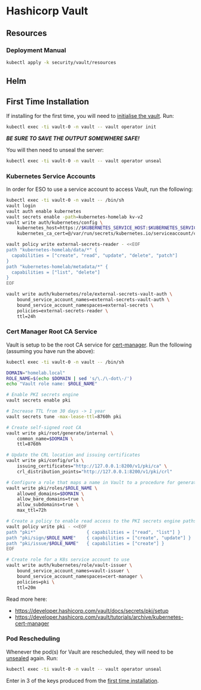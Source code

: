 # Hashicorp Vault


## Resources

### Deployment Manual

```bash
kubectl apply -k security/vault/resources
```

## Helm



## First Time Installation

If installing for the first time, you will need to [initialise the vault](https://developer.hashicorp.com/vault/docs/commands/operator/init). Run:

```bash
kubectl exec -ti vault-0 -n vault -- vault operator init
```

***BE SURE TO SAVE THE OUTPUT SOMEWHERE SAFE!***

You will then need to unseal the server:

```bash
kubectl exec -ti vault-0 -n vault -- vault operator unseal
```

### Kubernetes Service Accounts

In order for ESO to use a service account to access Vault, run the following:

```bash
kubectl exec -ti vault-0 -n vault -- /bin/sh
vault login
vault auth enable kubernetes
vault secrets enable -path=kubernetes-homelab kv-v2
vault write auth/kubernetes/config \
    kubernetes_host=https://$KUBERNETES_SERVICE_HOST:$KUBERNETES_SERVICE_PORT \
    kubernetes_ca_cert=@/var/run/secrets/kubernetes.io/serviceaccount/ca.crt 

vault policy write external-secrets-reader - <<EOF
path "kubernetes-homelab/data/*" {
  capabilities = ["create", "read", "update", "delete", "patch"]
}
path "kubernetes-homelab/metadata/*" {
  capabilities = ["list", "delete"]
}
EOF

vault write auth/kubernetes/role/external-secrets-vault-auth \
    bound_service_account_names=external-secrets-vault-auth \
    bound_service_account_namespaces=external-secrets \
    policies=external-secrets-reader \
    ttl=24h
```

### Cert Manager Root CA Service

Vault is setup to be the root CA service for [cert-manager](../../networking/cert-manager/README.md). Run the following (assuming you have run the above):

```bash
kubectl exec -ti vault-0 -n vault -- /bin/sh

DOMAIN="homelab.local"
ROLE_NAME=$(echo $DOMAIN | sed 's/\./\-dot\-/')
echo "Vault role name: $ROLE_NAME"

# Enable PKI secrets engine
vault secrets enable pki

# Increase TTL from 30 days -> 1 year
vault secrets tune -max-lease-ttl=8760h pki

# Create self-signed root CA 
vault write pki/root/generate/internal \
    common_name=$DOMAIN \
    ttl=8760h

# Update the CRL location and issuing certificates
vault write pki/config/urls \
    issuing_certificates="http://127.0.0.1:8200/v1/pki/ca" \
    crl_distribution_points="http://127.0.0.1:8200/v1/pki/crl"

# Configure a role that maps a name in Vault to a procedure for generating a certificate
vault write pki/roles/$ROLE_NAME \
    allowed_domains=$DOMAIN \
    allow_bare_domains=true \
    allow_subdomains=true \
    max_ttl=72h

# Create a policy to enable read access to the PKI secrets engine paths
vault policy write pki - <<EOF
path "pki*"                   { capabilities = ["read", "list"] }
path "pki/sign/$ROLE_NAME"    { capabilities = ["create", "update"] }
path "pki/issue/$ROLE_NAME"   { capabilities = ["create"] }
EOF

# Create role for a K8s service account to use
vault write auth/kubernetes/role/vault-issuer \
    bound_service_account_names=vault-issuer \
    bound_service_account_namespaces=cert-manager \
    policies=pki \
    ttl=20m
```

Read more here:
- https://developer.hashicorp.com/vault/docs/secrets/pki/setup
- https://developer.hashicorp.com/vault/tutorials/archive/kubernetes-cert-manager

### Pod Rescheduling

Whenever the pod(s) for Vault are rescheduled, they will need to be [unsealed](https://developer.hashicorp.com/vault/docs/concepts/seal) again. Run:

```bash
kubectl exec -ti vault-0 -n vault -- vault operator unseal
```

Enter in 3 of the keys produced from the [first time installation](#first-time-installation).

